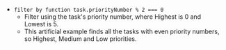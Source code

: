 <!-- placeholder to force blank line before included text -->

- ```filter by function task.priorityNumber % 2 === 0```
    - Filter using the task's priority number, where Highest is 0 and Lowest is 5.
    - This artificial example finds all the tasks with even priority numbers, so Highest, Medium and Low priorities.


<!-- placeholder to force blank line after included text -->

